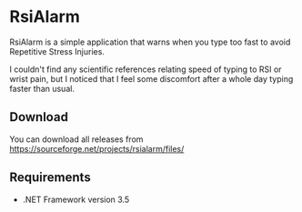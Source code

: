 RsiAlarm
========

RsiAlarm is a simple application that warns when you type too fast to avoid Repetitive Stress Injuries.

I couldn't find any scientific references relating speed of typing to RSI or wrist pain, but I noticed that I feel some discomfort after a whole day typing faster than usual.

Download
--------

You can download all releases from https://sourceforge.net/projects/rsialarm/files/

Requirements
------------

* .NET Framework version 3.5
